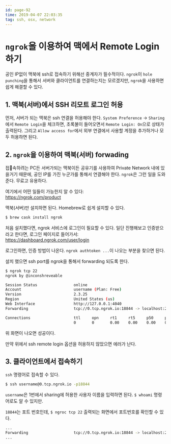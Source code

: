 ```yaml
---
id: page-92
time: 2019-04-07 22:03:35
tag: ssh, osx, network
---
```

# `ngrok`을 이용하여 맥에서 Remote Login 하기

공인 IP없이 맥북에 ssh로 접속하기 위해선 중계자가 필수적이다.
`ngrok`이 `hole punching`을 통해서 서버와 클라이언트를 연결하는지는 모르겠지만,
`ngrok`을 사용하면 쉽게 해결할 수 있다.

## 1. 맥북(서버)에서 SSH 리모트 로그인 허용

먼저, 서버가 되는 맥북은 ssh 연결을 허용해야 한다.
`System Preference` -> `Sharing`에서 `Remote Login`을 체크하면,
초록불이 들어오면서 `Remote Login: On`으로 상태가 출력된다.
그리고 `Allow access for`에서 외부 연결에서 사용할 계정을 추가하거나 모두 허용하면 된다.

## 2. `ngrok`을 이용하여 맥북(서버) forwading

접속하려는 PC든 서버가되는 맥북이든 공유기를 사용하여 Private Network 내에 있을거기 때문에,
공인 IP를 가진 누군가를 통해서 연결해야 한다. `ngrok`은 그런 일을 도와준다.
무료고 유용하다.

여기에서 어떤 일들이 가능한지 알 수 있다:<br>
https://ngrok.com/product

맥북(서버)만 설치하면 된다. Homebrew로 쉽게 설치할 수 있다.
```bash
$ brew cask install ngrok
```

처음 설치했다면, ngrok 서비스에 로그인이 필요할 수 있다.
일단 진행해보고 인증받으라고 한다면, 로그인 페이지로 들어가서:<br>
https://dashboard.ngrok.com/user/login

로그인하면, 인증 방법이 나온다. `ngrok authtoken ...`이 나오는 부분을 찾으면 된다.

설치 했으면 ssh port를 ngrok을 통해서 forwarding 되도록 한다.
```bash
$ ngrok tcp 22
ngrok by @inconshreveable

Session Status                online
Account                       username (Plan: Free)
Version                       2.3.25
Region                        United States (us)
Web Interface                 http://127.0.0.1:4040
Forwarding                    tcp://0.tcp.ngrok.io:18844 -> localhost:22

Connections                   ttl     opn     rt1     rt5     p50     p90
                              0       0       0.00    0.00    0.00    0.00
```

위 화면이 나오면 성공이다.

만약 위에서 ssh remote login 옵션을 허용하지 않았으면 에러가 난다.

## 3. 클라이언트에서 접속하기

`ssh` 명령어로 접속할 수 있다.

```bash
$ ssh username@0.tcp.ngrok.io -p18844
```

`username`은 1번에서 sharing에 허용한 사용자 이름을 입력하면 된다.
`$ whoami` 명령어로도 알 수 있지만.

`18844`는 포트 번호인데, `$ ngroc tcp 22` 출력되는 화면에서 포트번호를 확인할 수 있다.
```bash
...
Forwarding                    tcp://0.tcp.ngrok.io:18844 -> localhost:22
...
```
